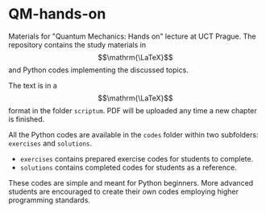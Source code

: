 # QM-hands-on
Materials for "Quantum Mechanics: Hands on" lecture at UCT Prague. The repository contains the study materials in $$\mathrm{\LaTeX}$$  and Python codes implementing the discussed topics.

The text is in a $$\mathrm{\LaTeX}$$ format in the folder `scriptum`. PDF will be uploaded any time a new chapter is finished.

All the Python codes are available in the `codes` folder within two subfolders: `exercises` and `solutions`.
- `exercises` contains prepared exercise codes for students to complete. 
- `solutions` contains completed codes for students as a reference. 

These codes are simple and meant for Python beginners. More advanced students are encouraged to create their own codes employing higher programming standards.
